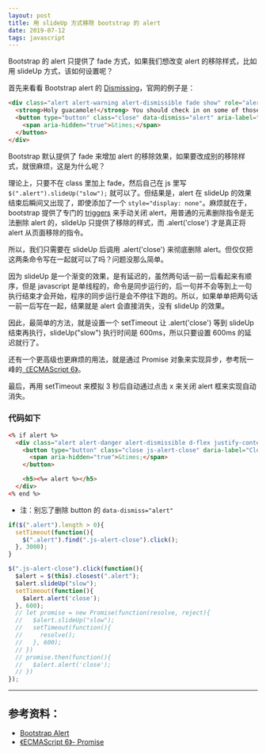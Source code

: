 ```yaml
---
layout: post
title: 用 slideUp 方式移除 bootstrap 的 alert
date: 2019-07-12
tags: javascript
---
```


Bootstrap 的 alert 只提供了 fade 方式，如果我们想改变 alert 的移除样式，比如用 slideUp 方式，该如何设置呢？

首先来看看 Bootstrap alert 的 [Dismissing](https://getbootstrap.com/docs/4.1/components/alerts/#dismissing)，官网的例子是：

```html
<div class="alert alert-warning alert-dismissible fade show" role="alert">
  <strong>Holy guacamole!</strong> You should check in on some of those fields below.
  <button type="button" class="close" data-dismiss="alert" aria-label="Close">
    <span aria-hidden="true">&times;</span>
  </button>
</div>
```

Bootstrap 默认提供了 fade 来增加 alert 的移除效果，如果要改成别的移除样式，就很麻烦，这是为什么呢？

理论上，只要不在 class 里加上 fade，然后自己在 js 里写 `$(".alert").slideUp("slow");` 就可以了。但结果是，alert 在 slideUp 的效果结束后瞬间又出现了，即使添加了一个 `style="display: none"`。麻烦就在于，bootstrap 提供了专门的 [triggers](https://getbootstrap.com/docs/4.1/components/alerts/#triggers) 来手动关闭 alert，用普通的元素删除指令是无法删除 alert 的，slideUp 只提供了移除的样式，而 .alert('close') 才是真正将 alert 从页面移除的指令。

所以，我们只需要在 slideUp 后调用 .alert('close') 来彻底删除 alert。但仅仅把这两条命令写在一起就可以了吗？问题没那么简单。

因为 slideUp 是一个渐变的效果，是有延迟的，虽然两句话一前一后看起来有顺序，但是 javascript 是单线程的，命令是同步运行的，后一句并不会等到上一句执行结束才会开始，程序的同步运行是会不停往下跑的。所以，如果单单把两句话一前一后写在一起，结果就是 alert 会直接消失，没有 slideUp 的效果。

因此，最简单的方法，就是设置一个 setTimeout 让 .alert('close') 等到 slideUp 结束再执行，slideUp("slow") 执行时间是 600ms，所以只要设置 600ms 的延迟就行了。

还有一个更高级也更麻烦的用法，就是通过 Promise 对象来实现异步，参考阮一峰的[《ECMAScript 6》](http://es6.ruanyifeng.com/#docs/promise)。

最后，再用 setTimeout 来模拟 3 秒后自动通过点击 x 来关闭 alert 框来实现自动消失。

### 代码如下

```html
<% if alert %>
  <div class="alert alert-danger alert-dismissible d-flex justify-content-center" role="alert">
    <button type="button" class="close js-alert-close" daria-label="Close">
      <span aria-hidden="true">&times;</span>
    </button>

    <h5><%= alert %></h5>
  </div>
<% end %>

```
* 注：别忘了删除 button 的 `data-dismiss="alert"`

```javascript
if($(".alert").length > 0){
  setTimeout(function(){    
    $(".alert").find(".js-alert-close").click();
  }, 3000);
}

$(".js-alert-close").click(function(){
  $alert = $(this).closest(".alert");
  $alert.slideUp("slow");
  setTimeout(function(){
    $alert.alert('close');
  }, 600);
  // let promise = new Promise(function(resolve, reject){
  //   $alert.slideUp("slow");
  //   setTimeout(function(){
  //     resolve();
  //   }, 600);
  // })
  // promise.then(function(){
  //   $alert.alert('close');
  // })
});
```

---

## 参考资料：

* [Bootstrap Alert](https://getbootstrap.com/docs/4.1/components/alerts/)
* [《ECMAScript 6》- Promise](http://es6.ruanyifeng.com/#docs/promise)